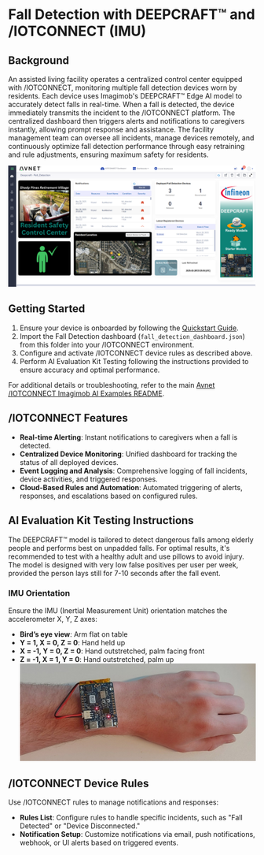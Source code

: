 # Fall Detection with DEEPCRAFT™ and /IOTCONNECT (IMU)

## Background
An assisted living facility operates a centralized control center equipped with /IOTCONNECT, monitoring multiple fall detection devices worn by residents. Each device uses Imagimob's DEEPCRAFT™ Edge AI model to accurately detect falls in real-time. When a fall is detected, the device immediately transmits the incident to the /IOTCONNECT platform. The centralized dashboard then triggers alerts and notifications to caregivers instantly, allowing prompt response and assistance. The facility management team can oversee all incidents, manage devices remotely, and continuously optimize fall detection performance through easy retraining and rule adjustments, ensuring maximum safety for residents.

![Fall Detection Dashboard](../fall-detection/fall_detection_dashboard.png)

## Getting Started

1. Ensure your device is onboarded by following the [Quickstart Guide](https://github.com/avnet-iotconnect/avnet-iotc-mtb-ai-imagimob-rm/blob/main/QUICKSTART.md).
2. Import the Fall Detection dashboard (`fall_detection_dashboard.json`) from this folder into your /IOTCONNECT environment.
3. Configure and activate /IOTCONNECT device rules as described above.
4. Perform AI Evaluation Kit Testing following the instructions provided to ensure accuracy and optimal performance.

For additional details or troubleshooting, refer to the main [Avnet /IOTCONNECT Imagimob AI Examples README](../README.md).

## /IOTCONNECT Features
- **Real-time Alerting**: Instant notifications to caregivers when a fall is detected.
- **Centralized Device Monitoring**: Unified dashboard for tracking the status of all deployed devices.
- **Event Logging and Analysis**: Comprehensive logging of fall incidents, device activities, and triggered responses.
- **Cloud-Based Rules and Automation**: Automated triggering of alerts, responses, and escalations based on configured rules.

## AI Evaluation Kit Testing Instructions

The DEEPCRAFT™ model is tailored to detect dangerous falls among elderly people and performs best on unpadded falls. For optimal results, it's recommended to test with a healthy adult and use pillows to avoid injury. The model is designed with very low false positives per user per week, provided the person lays still for 7-10 seconds after the fall event.

### IMU Orientation
Ensure the IMU (Inertial Measurement Unit) orientation matches the accelerometer X, Y, Z axes:

- **Bird’s eye view**: Arm flat on table
- **Y = 1, X = 0, Z = 0**: Hand held up
- **X = -1, Y = 0, Z = 0**: Hand outstretched, palm facing front
- **Z = -1, X = 1, Y = 0**: Hand outstretched, palm up
![PSOC6AIKit Orientation](./psoc6ai-kit-mounting.jpg)

## /IOTCONNECT Device Rules
Use /IOTCONNECT rules to manage notifications and responses:

- **Rules List**: Configure rules to handle specific incidents, such as "Fall Detected" or "Device Disconnected."
- **Notification Setup**: Customize notifications via email, push notifications, webhook, or UI alerts based on triggered events.



